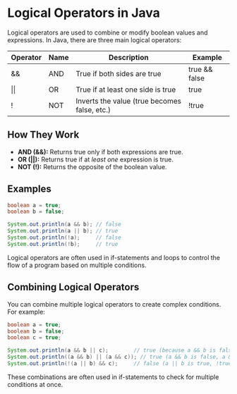 # Logical Operators in Java

Logical operators are used to combine or modify boolean values and expressions. In Java, there are three main logical operators:

| Operator | Name      | Description                                      | Example           |
|----------|-----------|--------------------------------------------------|-------------------|
| &&       | AND       | True if both sides are true                      | true && false     |
| \|\|     | OR        | True if at least one side is true                | true || false     |
| !        | NOT       | Inverts the value (true becomes false, etc.)     | !true             |

## How They Work
- **AND (&&):** Returns true only if both expressions are true.
- **OR (||):** Returns true if at _least one_ expression is true.
- **NOT (!):** Returns the opposite of the boolean value.

## Examples
```java
boolean a = true;
boolean b = false;

System.out.println(a && b); // false
System.out.println(a || b); // true
System.out.println(!a);     // false
System.out.println(!b);     // true
```

Logical operators are often used in if-statements and loops to control the flow of a program based on multiple conditions.

## Combining Logical Operators
You can combine multiple logical operators to create complex conditions. For example:

```java
boolean a = true;
boolean b = false;
boolean c = true;

System.out.println(a && b || c);        // true (because a && b is false, but false || c is true)
System.out.println((a && b) || (a && c)); // true (a && b is false, a && c is true, so false || true)
System.out.println(!(a || b) && c);     // false (a || b is true, !true is false, false && c is false)
```

These combinations are often used in if-statements to check for multiple conditions at once.